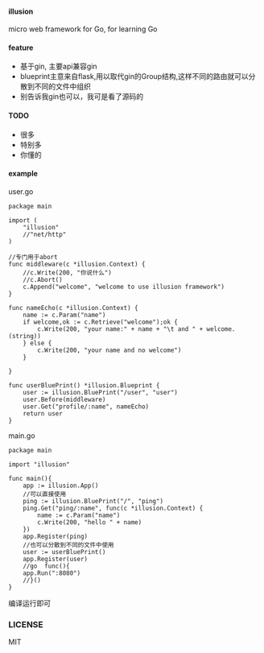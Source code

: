 #### illusion
micro web framework for Go, for learning Go
#### feature
+ 基于gin, 主要api兼容gin
+ blueprint主意来自flask,用以取代gin的Group结构,这样不同的路由就可以分散到不同的文件中组织
+ 别告诉我gin也可以，我可是看了源码的
#### TODO
+ 很多 
+ 特别多
+ 你懂的

#### example
user.go

```
package main

import (
	"illusion"
	//"net/http"
)

//专门用于abort
func middleware(c *illusion.Context) {
	//c.Write(200, "你说什么")
	//c.Abort()
	c.Append("welcome", "welcome to use illusion framework")
}

func nameEcho(c *illusion.Context) {
	name := c.Param("name")
	if welcome,ok := c.Retrieve("welcome");ok {
		c.Write(200, "your name:" + name + "\t and " + welcome.(string))
	} else {
		c.Write(200, "your name and no welcome")
	}

}

func userBluePrint() *illusion.Blueprint {
	user := illusion.BluePrint("/user", "user")
	user.Before(middleware)
	user.Get("profile/:name", nameEcho)
	return user
}

```
main.go
```
package main

import "illusion"

func main(){
	app := illusion.App()
	//可以直接使用
	ping := illusion.BluePrint("/", "ping")
	ping.Get("ping/:name", func(c *illusion.Context) {
		name := c.Param("name")
		c.Write(200, "hello " + name)
	})
	app.Register(ping)
	//也可以分散到不同的文件中使用
	user := userBluePrint()
	app.Register(user)
	//go  func(){
	app.Run(":8080")
	//}()
}
```
编译运行即可

### LICENSE
MIT 

